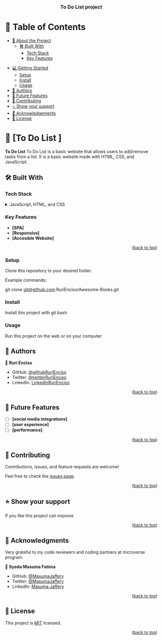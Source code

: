 <a name="readme-top"></a>

<!--
HOW TO USE:
This is an example of how you may give instructions on setting up your project locally.

Modify this file to match your project and remove sections that don't apply.

REQUIRED SECTIONS:
- Table of Contents
- About the Project
  - Built With
  - Live Demo
- Getting Started
- Authors
- Future Features
- Contributing
- Show your support
- Acknowledgements
- License

OPTIONAL SECTIONS:
- FAQ

After you're finished please remove all the comments and instructions!
-->

<div align="center">
  <!-- You are encouraged to replace this logo with your own! Otherwise you can also remove it. 
  <img src="murple_logo.png" alt="logo" width="140"  height="auto" /> -->
  <br/>

  <h3><b>To Do List project</b></h3>

</div>

<!-- TABLE OF CONTENTS -->

# 📗 Table of Contents

- [📖 About the Project](#about-project)
  - [🛠 Built With](#built-with)
    - [Tech Stack](#tech-stack)
    - [Key Features](#key-features)
<!--   - [🚀 Live Demo](#live-demo) -->
- [💻 Getting Started](#getting-started)
  - [Setup](#setup)
  - [Install](#install)
  - [Usage](#usage)
- [👥 Authors](#authors)
- [🔭 Future Features](#future-features)
- [🤝 Contributing](#contributing)
- [⭐️ Show your support](#support)
- [🙏 Acknowledgements](#acknowledgements)
- [📝 License](#license)

<!-- PROJECT DESCRIPTION -->

# 📖 [To Do List ] <a name="about-project"></a>

<!-- > Describe your project in 1 or 2 sentences.-->

**To Do List** 
To Do List is a basic website that allows users to add/remove tasks from a list.
It is a basic website made with HTML, CSS, and JavaScript. 

## 🛠 Built With <a name="built-with"></a>

### Tech Stack <a name="tech-stack"></a>

<details>
  <summary>JavaScript, HTML, and CSS</summary>
<!--   <ul>
    <li><a href="https://reactjs.org/">None</a></li>
  </ul> -->
</details>

<!-- Features -->

### Key Features <a name="key-features"></a>
<!-- > Describe between 1-3 key features of the application. -->

- **[SPA]**
- **[Responsive]**
- **[Accesible Website]**

<p align="right">(<a href="#readme-top">back to top</a>)</p>

### Setup

Clone this repository to your desired folder:

Example commands:

git clone git@github.com:RuriEnciso/Awesome-Books.git

### Install

Install this project with git bash


### Usage

Run this project on the web or on your computer

## 👥 Authors <a name="authors"></a>

<!-- > Mention all of the collaborators of this project.-->

👤 **Ruri Enciso**

- GitHub: [@githubRuriEnciso](https://github.com/RuriEnciso)
- Twitter: [@twitterRuriEnciso](https://twitter.com/rurienciso)
- LinkedIn: [LinkedInRuriEnciso](https://www.linkedin.com/in/ruri-enciso/)

<p align="right">(<a href="#readme-top">back to top</a>)</p>

## 🔭 Future Features <a name="future-features"></a>

- [ ] **[social media integrations]**
- [ ] **[user experience]**
- [ ] **[performance]**

<p align="right">(<a href="#readme-top">back to top</a>)</p>

<!-- CONTRIBUTING -->

## 🤝 Contributing <a name="contributing"></a>

Contributions, issues, and feature requests are welcome!

Feel free to check the [issues page](https://github.com/RuriEnciso/To-Do-List/issues).

<p align="right">(<a href="#readme-top">back to top</a>)</p>

<!-- SUPPORT -->

## ⭐️ Show your support <a name="support"></a>

If you like this project can improve

<p align="right">(<a href="#readme-top">back to top</a>)</p>

<!-- ACKNOWLEDGEMENTS -->

## 🙏 Acknowledgments <a name="acknowledgements"></a>

Very grateful to my code reviewers and coding partners at microverse program.
<!-- * <a href="https://www.behance.net/adagio07" target="_blank" rel="noopener">Cindy Shin in Behance</a> for this web layout. -->

👤 **Syeda Masuma Fatima**
- GitHub: [@MasumaJaffery](https://github.com/MasumaJaffery)
- Twitter: [@MasumaJaffery](https://twitter.com/MasumaJaffery)
- LinkedIn: [Masuma Jaffery](https://www.linkedin.com/in/masuma-jaffery-797a29256/)

<p align="right">(<a href="#readme-top">back to top</a>)</p>

<!-- LICENSE -->

## 📝 License <a name="license"></a>

This project is [MIT](./LICENSE) licensed.

<!-- _NOTE: we recommend using the [MIT license](https://choosealicense.com/licenses/mit/) - you can set it up quickly by [using templates available on GitHub](https://docs.github.com/en/communities/setting-up-your-project-for-healthy-contributions/adding-a-license-to-a-repository). You can also use [any other license](https://choosealicense.com/licenses/) if you wish._ -->

<p align="right">(<a href="#readme-top">back to top</a>)</p>